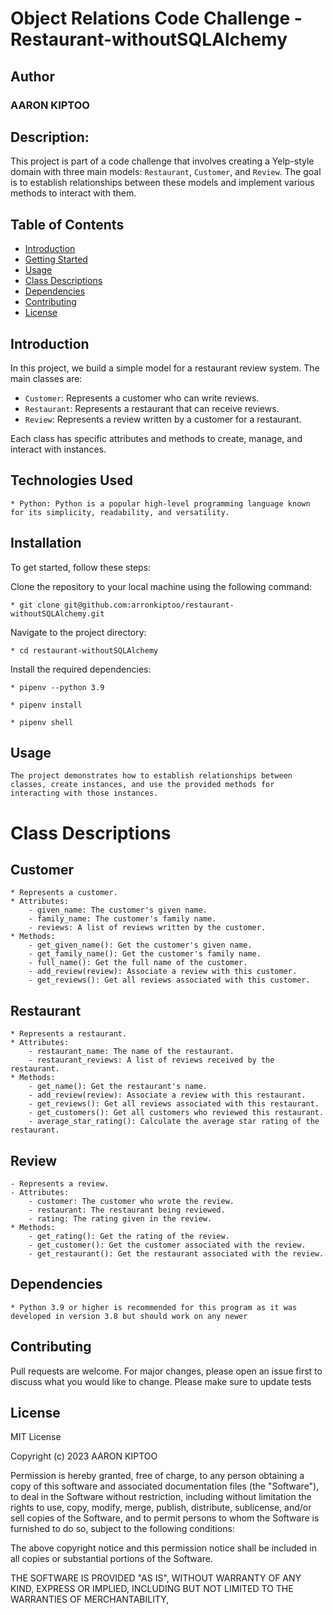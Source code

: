 # Object Relations Code Challenge - Restaurant-withoutSQLAlchemy

## Author
### AARON KIPTOO

## Description:
This project is part of a code challenge that involves creating a Yelp-style domain with three main models: `Restaurant`, `Customer`, and `Review`. The goal is to establish relationships between these models and implement various methods to interact with them.

## Table of Contents
- [Introduction](#introduction)
- [Getting Started](#getting-started)
- [Usage](#usage)
- [Class Descriptions](#class-descriptions)
- [Dependencies](#dependencies)
- [Contributing](#contributing)
- [License](#license)

## Introduction
In this project, we build a simple model for a restaurant review system. The main classes are:
- `Customer`: Represents a customer who can write reviews.
- `Restaurant`: Represents a restaurant that can receive reviews.
- `Review`: Represents a review written by a customer for a restaurant.

Each class has specific attributes and methods to create, manage, and interact with instances.


## Technologies Used

    * Python: Python is a popular high-level programming language known for its simplicity, readability, and versatility.

## Installation
To get started, follow these steps:

Clone the repository to your local machine using the following command:

    * git clone git@github.com:arronkiptoo/restaurant-withoutSQLAlchemy.git

Navigate to the project directory:
    
    * cd restaurant-withoutSQLAlchemy

Install the required dependencies:

    * pipenv --python 3.9
    
    * pipenv install

    * pipenv shell

## Usage

    The project demonstrates how to establish relationships between classes, create instances, and use the provided methods for interacting with those instances.


# Class Descriptions

## Customer

    * Represents a customer.
    * Attributes:
        - given_name: The customer's given name.
        - family_name: The customer's family name.
        - reviews: A list of reviews written by the customer.
    * Methods:
        - get_given_name(): Get the customer's given name.
        - get_family_name(): Get the customer's family name.
        - full_name(): Get the full name of the customer.
        - add_review(review): Associate a review with this customer.
        - get_reviews(): Get all reviews associated with this customer.

## Restaurant

    * Represents a restaurant.
    * Attributes:
        - restaurant_name: The name of the restaurant.
        - restaurant_reviews: A list of reviews received by the restaurant.
    * Methods:
        - get_name(): Get the restaurant's name.
        - add_review(review): Associate a review with this restaurant.
        - get_reviews(): Get all reviews associated with this restaurant.
        - get_customers(): Get all customers who reviewed this restaurant.
        - average_star_rating(): Calculate the average star rating of the restaurant.

## Review

    - Represents a review.
    - Attributes:
        - customer: The customer who wrote the review.
        - restaurant: The restaurant being reviewed.
        - rating: The rating given in the review.
    * Methods:
        - get_rating(): Get the rating of the review.
        - get_customer(): Get the customer associated with the review.
        - get_restaurant(): Get the restaurant associated with the review.

## Dependencies
    * Python 3.9 or higher is recommended for this program as it was developed in version 3.8 but should work on any newer

## Contributing

Pull requests are welcome. For major changes, please open an issue first to discuss what you would like to change. Please make sure to update tests


## License
MIT License

Copyright (c) 2023 AARON KIPTOO

Permission is hereby granted, free of charge, to any person obtaining a copy
of this software and associated documentation files (the "Software"), to deal
in the Software without restriction, including without limitation the rights
to use, copy, modify, merge, publish, distribute, sublicense, and/or sell
copies of the Software, and to permit persons to whom the Software is
furnished to do so, subject to the following conditions:

The above copyright notice and this permission notice shall be included in all
copies or substantial portions of the Software.

THE SOFTWARE IS PROVIDED "AS IS", WITHOUT WARRANTY OF ANY KIND, EXPRESS OR
IMPLIED, INCLUDING BUT NOT LIMITED TO THE WARRANTIES OF MERCHANTABILITY,